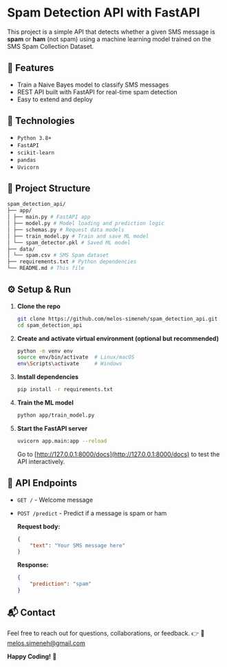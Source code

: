 # Spam Detection API with FastAPI

This project is a simple API that detects whether a given SMS message is **spam** or **ham** (not spam) using a machine learning model trained on the SMS Spam Collection Dataset.

## 🚀 Features

- Train a Naive Bayes model to classify SMS messages
- REST API built with FastAPI for real-time spam detection
- Easy to extend and deploy

## 🔧 Technologies

- `Python 3.8+`
- `FastAPI`
- `scikit-learn`
- `pandas`
- `Uvicorn`

## 📁 Project Structure

```bash
spam_detection_api/
├── app/
│ ├── main.py # FastAPI app
│ ├── model.py # Model loading and prediction logic
│ ├── schemas.py # Request data models
│ ├── train_model.py # Train and save ML model
│ └── spam_detector.pkl # Saved ML model
├── data/
│ └── spam.csv # SMS Spam dataset
├── requirements.txt # Python dependencies
└── README.md # This file
```

## ⚙️ Setup & Run

1. **Clone the repo**

    ```bash
    git clone https://github.com/melos-simeneh/spam_detection_api.git
    cd spam_detection_api
    ```

2. **Create and activate virtual environment (optional but recommended)**

    ```bash
    python -m venv env
    source env/bin/activate  # Linux/macOS
    env\Scripts\activate     # Windows
    ```

3. **Install dependencies**

    ```bash
    pip install -r requirements.txt
    ```

4. **Train the ML model**

    ```bash
    python app/train_model.py
    ```

5. **Start the FastAPI server**

    ```bash
    uvicorn app.main:app --reload
    ```

    Go to [http://127.0.0.1:8000/docs](http://127.0.0.1:8000/docs) to test the API interactively.

## 📝 API Endpoints

- `GET /` - Welcome message

- `POST /predict` - Predict if a message is spam or ham

    **Request body:**

    ```json
    {
        "text": "Your SMS message here"
    }
    ```

    **Response:**

    ```json
    {
        "prediction": "spam"
    }
    ```

## 📬 Contact

Feel free to reach out for questions, collaborations, or feedback. 👉 📧 [melos.simeneh@gmail.com](mailto:melos.simeneh@gmail.com)

**Happy Coding!** 🚀
